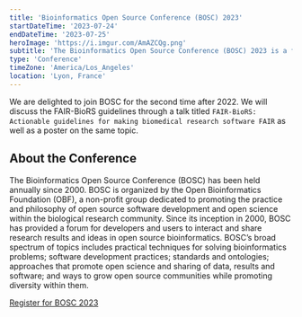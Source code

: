 ```yaml
---
title: 'Bioinformatics Open Source Conference (BOSC) 2023'
startDateTime: '2023-07-24'
endDateTime: '2023-07-25'
heroImage: 'https://i.imgur.com/AmAZCQg.png'
subtitle: 'The Bioinformatics Open Source Conference (BOSC) 2023 is a forum for developers and users of open source bioinformatics software.'
type: 'Conference'
timeZone: 'America/Los_Angeles'
location: 'Lyon, France'
---
```


We are delighted to join BOSC for the second time after 2022. We will discuss the FAIR-BioRS guidelines through a talk titled `FAIR-BioRS: Actionable guidelines for making biomedical research software FAIR` as well as a poster on the same topic.

## About the Conference

The Bioinformatics Open Source Conference (BOSC) has been held annually since 2000. BOSC is organized by the Open Bioinformatics Foundation (OBF), a non-profit group dedicated to promoting the practice and philosophy of open source software development and open science within the biological research community. Since its inception in 2000, BOSC has provided a forum for developers and users to interact and share research results and ideas in open source bioinformatics. BOSC’s broad spectrum of topics includes practical techniques for solving bioinformatics problems; software development practices; standards and ontologies; approaches that promote open science and sharing of data, results and software; and ways to grow open source communities while promoting diversity within them.

[Register for BOSC 2023](https://www.open-bio.org/events/bosc-2023/)
